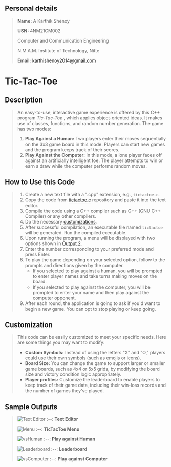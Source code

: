 ## Personal details

> **Name:** A Karthik Shenoy
> 
> **USN:** 4NM21CM002
> 
> Computer and Communication Engineering
> 
> N.M.A.M. Institute of Technology, Nitte
> 
> **Email:** karthishenoy2014@gmail.com

# Tic-Tac-Toe

## Description
> An easy-to-use, interactive game experience is offered by this C++ program *Tic-Tac-Toe* , which applies object-oriented ideas. It makes use of classes, functions, and random number generation. The game has two modes:
> 1. **Play Against a Human:** Two players enter their moves sequentially on the 3x3 game board in this mode. Players can start new games and the program keeps track of their scores.
> 2. **Play Against the Computer:** In this mode, a lone player faces off against an artificially intelligent foe. The player attempts to win or earn a draw while the computer performs random moves.

## How to Use this Code
> 1. Create a new text file with a ".cpp" extension, e.g., `tictactoe.c`.
> 2. Copy the code from [tictactoe.c](https://github.com/karts13/Tic-Tac-Toe/blob/main/tictactoe.cpp) repository and paste it into the text editor.
> 3. Compile the code using a C++ compiler such as G++ (GNU C++ Compiler) or any other compilers.
> 4. Do the necessary [customizations](https://github.com/karts13/Tic-Tac-Toe/blob/main/README.md#customization).
> 5. After successful compilation, an executable file named `tictactoe` will be generated. Run the compiled executable.
> 6. Upon running the program, a menu will be displayed with two options shown in [Output 2](https://github.com/karts13/Tic-Tac-Toe/blob/main/README.md#sample-outputs).
> 7. Enter the number corresponding to your preferred mode and press Enter.
> 8. To play the game depending on your selected option, follow to the prompts and directions given by the computer.
>    * If you selected to play against a human, you will be prompted to enter player names and take turns making moves on the board.
>    * If you selected to play against the computer, you will be prompted to enter your name and then play against the computer opponent.
> 9. After each round, the application is going to ask if you'd want to begin a new game. You can opt to stop playing or keep going.


## Customization 
> This code can be easily customized to meet your specific needs. Here are some things you may want to modify:
> * **Custom Symbols:** Instead of using the letters "X" and "O," players could use their own symbols (such as emojis or icons).
> * **Board Size:** You can change the game to support larger or smaller game boards, such as 4x4 or 5x5 grids, by modifying the board size and victory condition logic appropriately.
> * **Player profiles:** Customize the leaderboard to enable players to keep track of their game data, including their win-loss records and the number of games they've played.

## Sample Outputs
> ![Text Editor](https://github.com/karts13/Tic-Tac-Toe/assets/126340629/f4b801da-8d3b-4107-ba51-5462b5bf47c4)
> :--:
> <b>Text Editor</b>
>  
> ![Menu](https://github.com/karts13/Tic-Tac-Toe/assets/126340629/a941c4ee-193b-480a-9667-d8fbb51d7e58)
> :--:
> <b>TicTacToe Menu</b>
> 
> ![vsHuman](https://github.com/karts13/Tic-Tac-Toe/assets/126340629/af60ce65-9153-45b4-b555-9d1c156d6f4c)
> :--:
> <b>Play against Human</b>
> 
> ![Leaderboard](https://github.com/karts13/Tic-Tac-Toe/assets/126340629/f26d28e8-8529-4f27-b8d3-40077a9f839b)
> :--:
> <b>Leaderboard</b>
> 
> ![vsComputer](https://github.com/karts13/Tic-Tac-Toe/assets/126340629/8306f2dc-5cf7-4748-9fdf-0bcc838ff305)
> :--:
> <b>Play against Computer</b>
